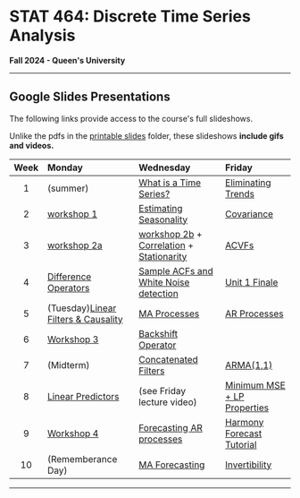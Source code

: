 # STAT 464: Discrete Time Series Analysis
**Fall 2024 - Queen's University**

---


## Google Slides Presentations

The following links provide access to the course's full slideshows.

Unlike the pdfs in the [printable slides](https://github.com/skyepaphora/TimeSeries_FA24/tree/main/Printable_Slides) folder, these slideshows **include gifs and videos.**

| Week   | Monday     | Wednesday  | Friday     |
|:------:|:-----------|:-----------|:-----------|
| 1      | (summer)   | [What is a Time Series?](https://docs.google.com/presentation/d/1g-OGQTh_g2aNg0lSEX-dvQVbnzPqPLODM2g6LH18bW4/edit?usp=sharing) | [Eliminating Trends](https://docs.google.com/presentation/d/1FGfncxANPGrMabziSMltRtQReDQqf7V8f-vRPyC1R4M/edit?usp=sharing) | 
| 2      | [workshop 1](https://github.com/skyepaphora/TimeSeries_FA24/tree/main/Workshop_Files/Workshop_1) | [Estimating Seasonality](https://docs.google.com/presentation/d/1niDz6BFsiT_4ndiJrSq0pzmh5qmhftUYWsqSdaLoRs8/edit?usp=sharing) | [Covariance](https://docs.google.com/presentation/d/1qal1azxd1VVXZRc2nhlW15UqmKE663kCRTlvKNvuPdE/edit?usp=sharing) |
| 3      | [workshop 2a](https://github.com/skyepaphora/TimeSeries_FA24/tree/main/Workshop_Files/Workshop_2) | [workshop 2b](https://github.com/skyepaphora/TimeSeries_FA24/tree/main/Workshop_Files/Workshop_2) + [Correlation](https://docs.google.com/presentation/d/1JYyMsLhCc1lapr8aDQPZdKD5yo8XU88zzjZ6NJhCX-s/edit?usp=sharing) + [Stationarity](https://docs.google.com/presentation/d/19HfKOL-80LWcTmQsbRdctlrVntZrEel2pO6Xze2vf-o/edit?usp=sharing)| [ACVFs](https://docs.google.com/presentation/d/1KPGbE5K8i_rp-U8kZjLWPffVsa8FHFON37lpU5oH7ok/edit?usp=sharing) |
| 4      | [Difference Operators](https://docs.google.com/presentation/d/1dZi1v7GYcI8x3-lp-IPAqn4w-9RllMiR3at4qomCtdo/edit?usp=sharing) | [Sample ACFs and White Noise detection](https://docs.google.com/presentation/d/1NzLiEPo4eKhv5jhOI87bbBewXTJ_yLKjNzirYCc0hDQ/edit?usp=sharing) | [Unit 1 Finale](https://docs.google.com/presentation/d/1JgmTFxunTuERCOnY6yn9aR-h3xTiSEdpB04S8rl4OYE/edit?usp=sharing) |
| 5      | (Tuesday)[Linear Filters \& Causality](https://docs.google.com/presentation/d/1td6L-J2QOFI2LwVrzaB4oylOJu5ZjJNr0GE5ZbI3_s0/edit?usp=sharing) | [MA Processes](https://docs.google.com/presentation/d/1gS04tE9nomCC1QSs-VmI4UfAXUDuMOqAxFJ-eY4bsIA/edit?usp=sharing) |[AR Processes](https://docs.google.com/presentation/d/16Ep2ZcQs1iKR0mqwAucSYsYkblGRFRdYTrMer5JptY0/edit?usp=sharing)|
| 6      | [Workshop 3](https://github.com/skyepaphora/TimeSeries_FA24/tree/main/Workshop_Files/Workshop_3) | [Backshift Operator](https://docs.google.com/presentation/d/1CgYQL6sVJi7zyXT96F28rc0HqwnYH7FcrFK9cdH6hZE/edit?usp=sharing) |                                         
| 7      | (Midterm)  | [Concatenated Filters](https://docs.google.com/presentation/d/1EcGuL_j6HqgizHwCvF3cQc57RFtgmFjn-ZzzNOpCrAY/edit?usp=sharing)| [ARMA(1,1)](https://docs.google.com/presentation/d/1cG9vtgPmuX8VgeM1CHDL6hU4oUDeFW0Cgk4EKvntWqw/edit?usp=sharing) |
| 8      | [Linear Predictors](https://docs.google.com/presentation/d/1ismTMcFwJ-AqMqY7zvTMt_zrpiLS3xwYjo9aLsVyDEM/edit?usp=sharing)| (see Friday lecture video) | [Minimum MSE + LP Properties](https://docs.google.com/presentation/d/1O2XDX1XABZ_X5iO6v3UN2oQZq9-v2CMS5Ao48ljaMFs/edit?usp=sharing) |
| 9      | [Workshop 4](https://github.com/skyepaphora/TimeSeries_FA24/tree/main/Workshop_Files/Workshop_4) | [Forecasting AR processes](https://docs.google.com/presentation/d/1SQ5vnIGgI0bMRmZFBihFnNpEi_HvbcrHV3dq7rabNk4/edit?usp=sharing) | [Harmony Forecast Tutorial](https://github.com/skyepaphora/TimeSeries_FA24/blob/main/Homework/Room_3/HarmonyForecast_Tutorial.pdf) |
| 10     | (Rememberance Day) | [MA Forecasting](https://docs.google.com/presentation/d/1mDenOVtq6BJJCCu_ebvpiuFGUpdxhXaeBSZyLRCP-6I/edit?usp=sharing) | [Invertibility](https://docs.google.com/presentation/d/1RUsovumtu4P6pYC9e8bgvdViiaURwK_vlKF7uAmio1Q/edit?usp=sharing) |
---
  














